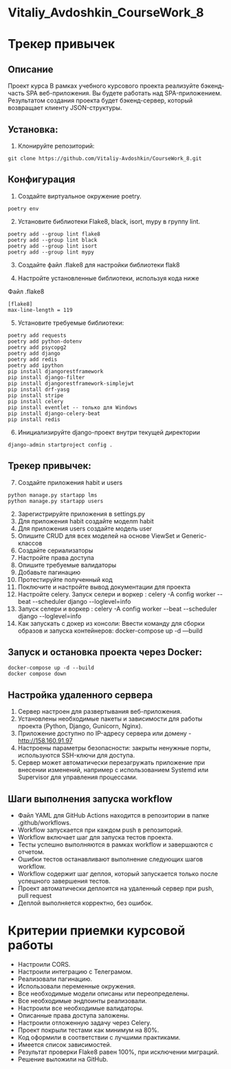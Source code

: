 # Vitaliy_Avdoshkin_CourseWork_8

# Трекер привычек

## Описание

Проект курса
В рамках учебного курсового проекта реализуйте бэкенд-часть SPA веб-приложения.
Вы будете работать над SPA-приложением.
Результатом создания проекта будет бэкенд-сервер,
который возвращает клиенту JSON-структуры.

## Установка:

1. Клонируйте репозиторий:

```
git clone https://github.com/Vitaliy-Avdoshkin/CourseWork_8.git
```
## Конфигурация
1. Создайте виртуальное окружение poetry.

```
poetry env
```

2. Установите библиотеки Flake8, black, isort, mypy в группу lint.

```commandline
poetry add --group lint flake8
poetry add --group lint black
poetry add --group lint isort
poetry add --group lint mypy
```

3. Создайте файл .flake8 для настройки библиотеки flak8


4. Настройте установленные библиотеки, используя кода ниже

Файл .flake8

```
[flake8]
max-line-length = 119
```

5. Установите требуемые библиотеки:
````commandline
poetry add requests
poetry add python-dotenv
poetry add psycopg2
poetry add django
poetry add redis
poetry add ipython
pip install djangorestframework
pip install django-filter
pip install djangorestframework-simplejwt
pip install drf-yasg
pip install stripe
pip install celery
pip install eventlet -- только для Windows
pip install django-celery-beat
pip install redis
````

6. Инициализируйте django-проект внутри текущей директории
````
django-admin startproject config .
````

## Трекер привычек:

7. Создайте приложения habit и users
````
python manage.py startapp lms
python manage.py startapp users
````
2. Зарегистрируйте приложения в settings.py
3. Для приложения habit создайте моделm habit
4. Для приложения users создайте модель user
5. Опишите CRUD для всех моделей на основе ViewSet и Generic-классов
6. Создайте сериализаторы
7. Настройте права доступа
8. Опишите требуемые валидаторы
9. Добавьте пагинацию
10. Протестируйте полученный код
11. Поключите и настройте вывод документации для проекта
12. Настройте celery. Запуск селери и воркер : celery -A config worker --beat --scheduler django --loglevel=info
13. Запуск селери и воркер : celery -A config worker --beat --scheduler django --loglevel=info
14. Как запускать с докер из консоли: Ввести команду для сборки образов и запуска контейнеров: docker-compose up -d —build

## Запуск и остановка проекта через Docker:
```
docker-compose up -d --build
docker compose down
```

## Настройка удаленного сервера
1. Сервер настроен для развертывания веб-приложения.
2. Установлены необходимые пакеты и зависимости для работы проекта (Python, Django, Gunicorn, Nginx).
3. Приложение доступно по IP-адресу сервера или домену - http://158.160.91.97
4. Настроены параметры безопасности: закрыты ненужные порты, используются SSH-ключи для доступа.
5. Сервер может автоматически перезагружать приложение при внесении изменений, например с использованием Systemd или Supervisor для управления процессами.

## Шаги выполнения запуска workflow
* Файл YAML для GitHub Actions находится в репозитории в папке .github/workflows.
* Workflow запускается при каждом push в репозиторий.
* Workflow включает шаг для запуска тестов проекта.
* Тесты успешно выполняются в рамках workflow и завершаются с отчетом.
* Ошибки тестов останавливают выполнение следующих шагов workflow.
* Workflow содержит шаг деплоя, который запускается только после успешного завершения тестов.
* Проект автоматически деплоится на удаленный сервер при push, pull request
* Деплой выполняется корректно, без ошибок.


# Критерии приемки курсовой работы
- Настроили CORS.
- Настроили интеграцию с Телеграмом.
- Реализовали пагинацию.
- Использовали переменные окружения.
- Все необходимые модели описаны или переопределены.
- Все необходимые эндпоинты реализовали.
- Настроили все необходимые валидаторы.
- Описанные права доступа заложены.
- Настроили отложенную задачу через Celery.
- Проект покрыли тестами как минимум на 80%.
- Код оформили в соответствии с лучшими практиками.
- Имеется список зависимостей.
- Результат проверки Flake8 равен 100%, при исключении миграций.
- Решение выложили на GitHub.
